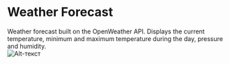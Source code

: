 # Weather Forecast
Weather forecast built on the OpenWeather API. Displays the current temperature, minimum and maximum temperature during the day, pressure and humidity.  
![Alt-текст](https://cdn.discordapp.com/attachments/941780789316702269/941801535208308776/unknown.png)
